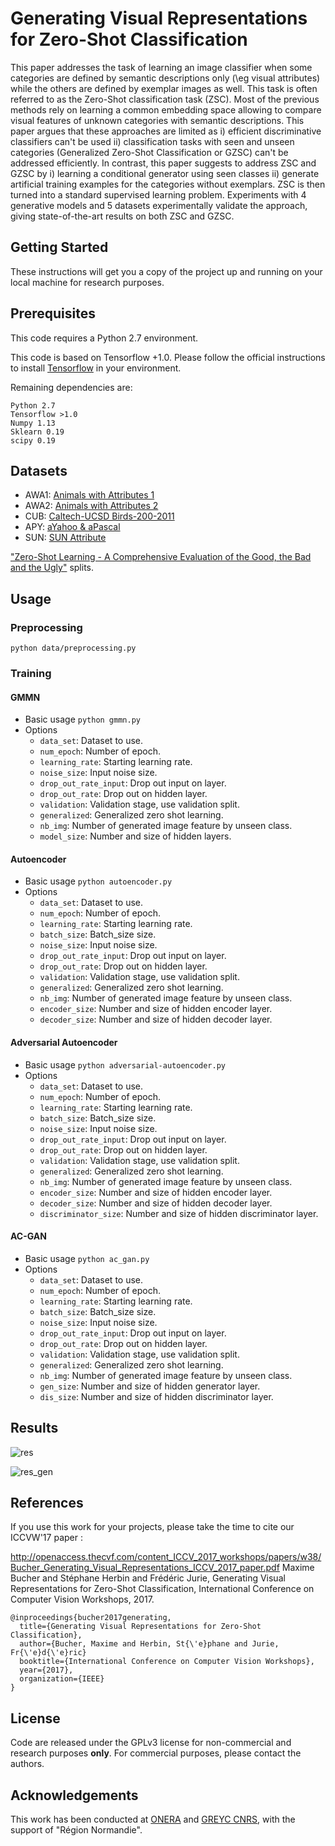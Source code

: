# Generating Visual Representations for Zero-Shot Classification 

This paper addresses the task of learning an image classifier when some categories are defined by semantic descriptions only (\eg visual attributes) while the others are defined by exemplar images as well. This task is often referred to as the Zero-Shot classification task (ZSC). Most of the previous methods rely on learning a common embedding space allowing to compare visual features of unknown categories with semantic descriptions. This paper argues that these approaches are limited as i) efficient discriminative classifiers can't be used ii) classification tasks with seen and unseen categories (Generalized Zero-Shot Classification or GZSC) can't be addressed efficiently. In contrast, this paper suggests to address ZSC and GZSC by i) learning a conditional generator using seen classes ii) generate artificial training examples for the categories without exemplars. ZSC is then turned into a standard supervised learning problem. Experiments with 4 generative models and 5 datasets experimentally validate the approach, giving state-of-the-art results on both ZSC and GZSC.


## Getting Started
These instructions will get you a copy of the project up and running on your local machine for research purposes.

## Prerequisites

This code requires a Python 2.7 environment.

This code is based on Tensorflow +1.0. Please follow the official instructions to install [Tensorflow](https://www.tensorflow.org/install/)  in your environment.

Remaining dependencies are:
```
Python 2.7
Tensorflow >1.0
Numpy 1.13
Sklearn 0.19
scipy 0.19
```


## Datasets
* AWA1: [Animals with Attributes 1](https://cvml.ist.ac.at/AwA/)  
* AWA2: [Animals with Attributes 2](https://cvml.ist.ac.at/AwA2/) 
* CUB: [Caltech-UCSD Birds-200-2011](http://www.vision.caltech.edu/visipedia/CUB-200-2011.html)  
* APY: [aYahoo & aPascal](http://vision.cs.uiuc.edu/attributes/)  
* SUN: [SUN Attribute](https://cs.brown.edu/~gen/sunattributes.html) 

["Zero-Shot Learning - A Comprehensive Evaluation of the Good, the Bad and the Ugly"](https://arxiv.org/pdf/1707.00600.pdf) splits.

## Usage
### Preprocessing
```
python data/preprocessing.py
```
### Training
#### GMMN

 * Basic usage `python gmmn.py`
 * Options
    - `data_set`: Dataset to use.
    - `num_epoch`: Number of epoch.
    - `learning_rate`: Starting learning rate.
    - `noise_size`: Input noise size.
    - `drop_out_rate_input`: Drop out input on layer.
    - `drop_out_rate`: Drop out on hidden layer.
    - `validation`:  Validation stage, use validation split.
    - `generalized`: Generalized zero shot learning.
    - `nb_img`: Number of generated image feature by unseen class.
    - `model_size`: Number and size of hidden layers.

#### Autoencoder

 * Basic usage `python autoencoder.py`
 * Options
    - `data_set`: Dataset to use.
    - `num_epoch`: Number of epoch.
    - `learning_rate`: Starting learning rate.
    - `batch_size`: Batch_size size.
    - `noise_size`: Input noise size.
    - `drop_out_rate_input`: Drop out input on layer.
    - `drop_out_rate`: Drop out on hidden layer.
    - `validation`:  Validation stage, use validation split.
    - `generalized`: Generalized zero shot learning.
    - `nb_img`: Number of generated image feature by unseen class.
    - `encoder_size`: Number and size of hidden encoder layer.
    - `decoder_size`: Number and size of hidden decoder layer.
    
 #### Adversarial Autoencoder

 * Basic usage `python adversarial-autoencoder.py`
 * Options
    - `data_set`: Dataset to use.
    - `num_epoch`: Number of epoch.
    - `learning_rate`: Starting learning rate.
    - `batch_size`: Batch_size size.
    - `noise_size`: Input noise size.
    - `drop_out_rate_input`: Drop out input on layer.
    - `drop_out_rate`: Drop out on hidden layer.
    - `validation`:  Validation stage, use validation split.
    - `generalized`: Generalized zero shot learning.
    - `nb_img`: Number of generated image feature by unseen class.
    - `encoder_size`: Number and size of hidden encoder layer.
    - `decoder_size`: Number and size of hidden decoder layer.
    - `discriminator_size`: Number and size of hidden discriminator layer.
    
 #### AC-GAN

 * Basic usage `python ac_gan.py`
 * Options
    - `data_set`: Dataset to use.
    - `num_epoch`: Number of epoch.
    - `learning_rate`: Starting learning rate.
    - `batch_size`: Batch_size size.
    - `noise_size`: Input noise size.
    - `drop_out_rate_input`: Drop out input on layer.
    - `drop_out_rate`: Drop out on hidden layer.
    - `validation`:  Validation stage, use validation split.
    - `generalized`: Generalized zero shot learning.
    - `nb_img`: Number of generated image feature by unseen class.
    - `gen_size`: Number and size of hidden generator layer.
    - `dis_size`: Number and size of hidden discriminator layer.
    

## Results


![res](https://user-images.githubusercontent.com/34308944/33674588-4c04610c-dab0-11e7-9bdf-0a4ccad02a35.png)

![res_gen](https://user-images.githubusercontent.com/34308944/33674605-4ffb6148-dab0-11e7-88f0-b1c81d999da9.png)

## References
If you use this work for your projects, please take the time to cite our ICCVW'17 paper :

http://openaccess.thecvf.com/content_ICCV_2017_workshops/papers/w38/Bucher_Generating_Visual_Representations_ICCV_2017_paper.pdf 
Maxime Bucher and Stéphane Herbin and Frédéric Jurie, Generating Visual Representations for Zero-Shot Classification, International Conference on Computer Vision Workshops, 2017.

```
@inproceedings{bucher2017generating,
  title={Generating Visual Representations for Zero-Shot Classification},
  author={Bucher, Maxime and Herbin, St{\'e}phane and Jurie, Fr{\'e}d{\'e}ric}
  booktitle={International Conference on Computer Vision Workshops},
  year={2017},
  organization={IEEE}
}
```

## License

Code are released under the GPLv3 license for non-commercial and research purposes **only**. For commercial purposes, please contact the authors.

## Acknowledgements

This work has been conducted at [ONERA](http://www.onera.fr/en/) and [GREYC CNRS](https://archive-www.greyc.fr/), with the support of "Région Normandie".




